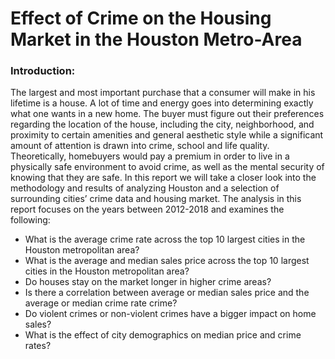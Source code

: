 # Effect of Crime on the Housing Market in the Houston Metro-Area

### Introduction:
The largest and most important purchase that a consumer will make in his lifetime is a house. A lot of time and energy goes into determining exactly what one wants in a new home. The buyer must figure out their preferences regarding the location of the house, including the city,  neighborhood, and proximity to certain amenities and general aesthetic style while a significant amount of attention is drawn into crime, school and life quality. Theoretically, homebuyers would pay a premium in order to live in a physically safe environment to avoid crime, as well as the mental security of knowing that they are safe.  In this report we will take a closer look into the methodology and results of analyzing Houston and a selection of surrounding cities’ crime data and housing market. The analysis in this report focuses on the years between 2012-2018 and examines the following:

* What is the average crime rate across the top 10 largest cities in the Houston metropolitan area?
* What is the average and median sales price across the top 10 largest cities in the Houston metropolitan area?
* Do houses stay on the market longer in higher crime areas?
* Is there a correlation between average or median sales price and the average or median crime rate crime?
* Do violent crimes or non-violent crimes have a bigger impact on home sales?
* What is the effect of city demographics on median price and crime rates?
